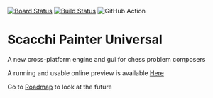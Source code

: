 [![Board Status](https://dev.azure.com/gabrielebrunori/32706370-69c9-42be-bb3e-ebc44421e7cc/fe41d1db-f853-4841-956f-308bfbda8968/_apis/work/boardbadge/67b9252f-2b34-4d5c-859d-2e50328506dd)](https://dev.azure.com/gabrielebrunori/32706370-69c9-42be-bb3e-ebc44421e7cc/_boards/board/t/fe41d1db-f853-4841-956f-308bfbda8968/Microsoft.RequirementCategory)
[![Build Status](https://dev.azure.com/gabrielebrunori/Accademia%20Del%20Problema/_apis/build/status/dardino.scacchi-painter?branchName=master)](https://dev.azure.com/gabrielebrunori/Accademia%20Del%20Problema/_build/latest?definitionId=9&branchName=master)
![GitHub Action](https://github.com/dardino/scacchi-painter/actions/workflows/azure-static-web-apps-orange-sea-080bc3503.yml/badge.svg)
# Scacchi Painter Universal

A new cross-platform engine and gui for chess problem composers

A running and usable online preview is available [Here](https://orange-sea-080bc3503-release.westeurope.azurestaticapps.net/)

Go to [Roadmap](https://github.com/dardino/scacchi-painter/wiki/RoadMap) to look at the future

